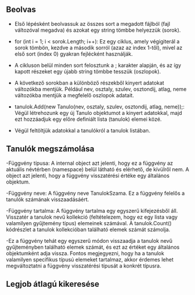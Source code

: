 ## Beolvas
- Első lépésként beolvassuk az összes sort a megadott fájlból (fajl változóval megadva) és azokat egy string tömbbe helyezzük (sorok).

- for (int i = 1; i < sorok.Length; i++): Ez egy ciklus, amely végigiterál a sorok tömbön, kezdve a második sorról (azaz az index 1-től), mivel az első sort (index 0) gyakran fejlécként használják.

- A cikluson belül minden sort felosztunk a ; karakter alapján, és az így kapott részeket egy újabb string tömbbe tesszük (oszlopok).

- A következő sorokban a különböző részekből kinyert adatokat változókba mentjük. Például nev, osztaly, szulev, osztondij, atlag, neme változókba mentjük a megfelelő oszlopok adatait.

- tanulok.Add(new Tanulo(nev, osztaly, szulev, osztondij, atlag, neme));: Végül létrehozunk egy új Tanulo objektumot a kinyert adatokkal, majd ezt hozzáadjuk egy előre definiált lista (tanulok) elemei közé.

- Végül feltöltjük adatokkal a tanulókról a tanulok listában. 


## Tanulók megszámolása
-Függvény típusa: A internal object azt jelenti, hogy ez a függvény az aktuális névtérben (namespace) belül látható és elérhető, de kívülről nem. A object azt jelenti, hogy a függvény visszatérési értéke egy általános objektum.

-Függvény neve: A függvény neve TanulokSzama. Ez a függvény felelős a tanulók számának visszaadásáért.

-Függvény tartalma: A függvény tartalma egy egyszerű kifejezésből áll. Visszatér a tanulok nevű kollekció (feltételezem, hogy ez egy lista vagy valamilyen gyűjtemény típus) elemeinek számával. A tanulok.Count() kódrészlet a tanulok kollekcióban található elemek számát számolja.

-Ez a függvény tehát egy egyszerű módon visszaadja a tanulok nevű gyűjteményben található elemek számát, és ezt az értéket egy általános objektumként adja vissza. Fontos megjegyezni, hogy ha a tanulok valamilyen specifikus típusú elemeket tartalmaz, akkor érdemes lehet megváltoztatni a függvény visszatérési típusát a konkrét típusra.

## Legjob átlagú kikeresése